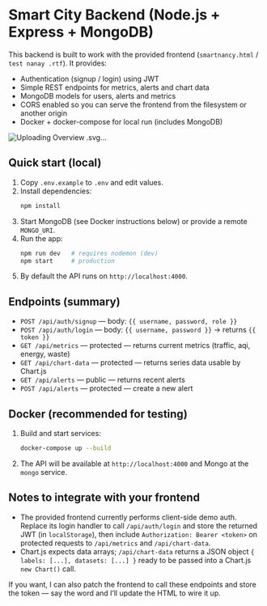 # Smart City Backend (Node.js + Express + MongoDB)

This backend is built to work with the provided frontend (`smartnancy.html` / `test nanay .rtf`). It provides:
- Authentication (signup / login) using JWT
- Simple REST endpoints for metrics, alerts and chart data
- MongoDB models for users, alerts and metrics
- CORS enabled so you can serve the frontend from the filesystem or another origin
- Docker + docker-compose for local run (includes MongoDB)


![Uploading Overview .svg…]()

## Quick start (local)

1. Copy `.env.example` to `.env` and edit values.
2. Install dependencies:
   ```bash
   npm install
   ```
3. Start MongoDB (see Docker instructions below) or provide a remote `MONGO_URI`.
4. Run the app:
   ```bash
   npm run dev   # requires nodemon (dev)
   npm start     # production
   ```
5. By default the API runs on `http://localhost:4000`.

## Endpoints (summary)

- `POST /api/auth/signup` — body: `{{ username, password, role }}`
- `POST /api/auth/login` — body: `{{ username, password }}` → returns `{{ token }}`
- `GET /api/metrics` — protected — returns current metrics (traffic, aqi, energy, waste)
- `GET /api/chart-data` — protected — returns series data usable by Chart.js
- `GET /api/alerts` — public — returns recent alerts
- `POST /api/alerts` — protected — create a new alert

## Docker (recommended for testing)
1. Build and start services:
   ```bash
   docker-compose up --build
   ```
2. The API will be available at `http://localhost:4000` and Mongo at the `mongo` service.

## Notes to integrate with your frontend
- The provided frontend currently performs client-side demo auth. Replace its login handler to call `/api/auth/login` and store the returned JWT (in `localStorage`), then include `Authorization: Bearer <token>` on protected requests to `/api/metrics` and `/api/chart-data`.
- Chart.js expects data arrays; `/api/chart-data` returns a JSON object `{ labels: [...], datasets: [...] }` ready to be passed into a Chart.js `new Chart()` call.

If you want, I can also patch the frontend to call these endpoints and store the token — say the word and I’ll update the HTML to wire it up.
